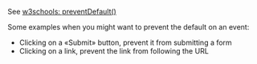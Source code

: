 See [w3schools: preventDefault()](https://www.w3schools.com/jsref/event_preventdefault.asp)

Some examples when you might want to prevent the default on an event:
- Clicking on a «Submit» button, prevent it from submitting a form
- Clicking on a link, prevent the link from following the URL